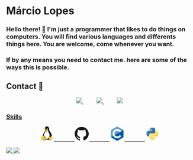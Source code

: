 
<h1> Márcio Lopes </h1>

### Hello there! 👋 I'm just a programmer that likes to do things on computers. You will find various languages and differents things here. You are welcome, come whenever you want.

### If by any means you need to contact me. here are some of the ways this is possible.

## Contact :iphone:

<p align="center">
    <a href="https://github.com/marciolopesjr">
        <img  src="https://img.shields.io/badge/github-%23100000.svg?&style=for-the-badge&logo=github&logoColor=white&link=https://github.com/marciolopesjr">
    </a>
    &nbsp;&nbsp;&nbsp;&nbsp;&nbsp;&nbsp;&nbsp;&nbsp;
    <a href="mailto:marcioadrianolopesjunior@gmail.com">
        <img src="https://img.shields.io/badge/gmail-D14836?&style=for-the-badge&logo=gmail&logoColor=white&link=mailto:marcioadrianolopesjunior@gmail.com">
    </a>
    &nbsp;&nbsp;&nbsp;&nbsp;&nbsp;&nbsp;&nbsp;&nbsp;
    <a href="https://www.facebook.com/aeroporto.64">
        <img src="https://img.shields.io/badge/facebook-%231877F2.svg?&style=for-the-badge&logo=facebook&logoColor=white&link=https://www.facebook.com/aeroporto.64">
</p>
    
### Skills
<p align="center">
    <img height="40" src="https://raw.githubusercontent.com/devicons/devicon/master/icons/linux/linux-original.svg">
    &nbsp;&nbsp;&nbsp;&nbsp;&nbsp;&nbsp;&nbsp;&nbsp;&nbsp;&nbsp;&nbsp;&nbsp;
    <img height="40" src="https://raw.githubusercontent.com/devicons/devicon/master/icons/github/github-original.svg">
    &nbsp;&nbsp;&nbsp;&nbsp;&nbsp;&nbsp;&nbsp;&nbsp;&nbsp;&nbsp;&nbsp;&nbsp;
    <img height="40" src="https://raw.githubusercontent.com/devicons/devicon/master/icons/c/c-original.svg">
    &nbsp;&nbsp;&nbsp;&nbsp;&nbsp;&nbsp;&nbsp;&nbsp;&nbsp;&nbsp;&nbsp;&nbsp;
    <img height="40" src="https://raw.githubusercontent.com/devicons/devicon/master/icons/python/python-original.svg">
</p>
    
    
<img height="170" src="https://github-readme-stats.vercel.app/api?username=marciolopesjr&theme=react&show_icons=true" />
<img src="https://github-readme-stats.vercel.app/api/top-langs/?username=marciolopesjr&theme=react" />
<!--
**marciolopesjr/marciolopesjr** is a ✨ _special_ ✨ repository because its `README.md` (this file) appears on your GitHub profile.

Here are some ideas to get you started:

- 🔭 I’m currently working on ...
- 🌱 I’m currently learning ...
- 👯 I’m looking to collaborate on ...
- 🤔 I’m looking for help with ...
- 💬 Ask me about ...
- 📫 How to reach me: ...
- 😄 Pronouns: ...
- ⚡ Fun fact: ...
-->
